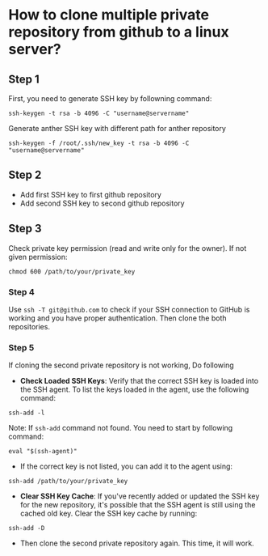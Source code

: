 # How to clone multiple private repository from github to a linux server?

## Step 1

First, you need to generate SSH key by followning command:
```
ssh-keygen -t rsa -b 4096 -C "username@servername"
```
Generate anther SSH key with different path for anther repository
```
ssh-keygen -f /root/.ssh/new_key -t rsa -b 4096 -C "username@servername"
```

## Step 2

- Add first SSH key to first github repository
- Add second SSH key to second github repository

## Step 3

Check private key permission (read and write only for the owner). If not given permission:
```
chmod 600 /path/to/your/private_key
```

### Step 4

Use `ssh -T git@github.com` to check if your SSH connection to GitHub is working and you have proper authentication. Then clone the both repositories.


### Step 5

If cloning the second private repository is not working, 
Do following

- **Check Loaded SSH Keys**: Verify that the correct SSH key is loaded into the SSH agent. To list the keys loaded in the agent, use the following command:
```
ssh-add -l
```

Note: If `ssh-add` command not found. You need to start by following command:
```
eval "$(ssh-agent)"
```

- If the correct key is not listed, you can add it to the agent using:
```
ssh-add /path/to/your/private_key
```

- **Clear SSH Key Cache**: If you've recently added or updated the SSH key for the new repository, it's possible that the SSH agent is still using the cached old key. Clear the SSH key cache by running:
```
ssh-add -D
```

- Then clone the second private repository again. This time, it will work.
